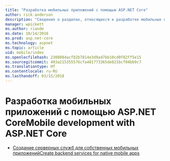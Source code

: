 ```yaml
---
title: "Разработка мобильных приложений с помощью ASP.NET Core"
author: rick-anderson
description: "Сведения о разделах, относящихся к разработке мобильных приложений в ASP.NET Core."
manager: wpickett
ms.author: riande
ms.date: 10/14/2016
ms.prod: asp.net-core
ms.technology: aspnet
ms.topic: article
uid: mobile/index
ms.openlocfilehash: 2308884acf82b7814e3d9a47bb10cd0f82ff5e15
ms.sourcegitcommit: 493a215355576cfa481773365de021bcf04bb9c7
ms.translationtype: HT
ms.contentlocale: ru-RU
ms.lasthandoff: 03/15/2018
---
```

# <a name="mobile-development-with-aspnet-core"></a><span data-ttu-id="78349-103">Разработка мобильных приложений с помощью ASP.NET Core</span><span class="sxs-lookup"><span data-stu-id="78349-103">Mobile development with ASP.NET Core</span></span>

*   [<span data-ttu-id="78349-104">Создание серверных служб для собственных мобильных приложений</span><span class="sxs-lookup"><span data-stu-id="78349-104">Create backend services for native mobile apps</span></span>](native-mobile-backend.md)
